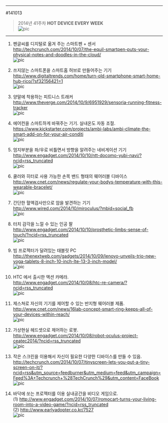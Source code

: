                     
---                       
#141013             
> 2014년 41주차 **HOT DEVICE EVERY WEEK**                       
![pic](../image/MAIN.png)                       
             
---                      
  
  
  
  
1. 펜글씨를 디지털로 옮겨 주는 스마트펜 + 센서    
http://techcrunch.com/2014/10/07/the-equil-smartpen-puts-your-physical-notes-and-doodles-in-the-cloud/  
![pic](../image/141013/1.PNG)  
  
2. 쓰지않는 스마트폰을 스마트홈 허브로 만들어주는 기기  
http://www.digitaltrends.com/home/turn-old-smartphone-smart-home-hub-rico/?sf32156421=1  
![pic](../image/141013/2.PNG)  
  
3. 양말에 착용하는 피트니스 트래커  
http://www.theverge.com/2014/10/9/6951929/sensoria-running-fitness-tracker  
![pic](../image/141013/3.jpg)  
  
4. 에어컨을 스마트하게 바꿔주는 기기. 실내온도 자동 조절.  
https://www.kickstarter.com/projects/ambi-labs/ambi-climate-the-smart-add-on-for-your-air-conditi  
![pic](../image/141013/4.png)  
  
  
  
5. 엄지부분을 좌/우로 비틀면서 방향을 알려주는 네비게이션 기기  
http://www.engadget.com/2014/10/10/ntt-docomo-yubi-navi/?ncid=rss_truncated  
![pic](../image/141013/5.PNG)  
  
6. 쿨러와 히터로 사용 가능한 손목 밴드 형태의 웨어러블 디바이스   
http://www.cnet.com/news/regulate-your-bodys-temperature-with-this-wearable-bracelet/  
![pic](../image/141013/6.jpg)  
  
  
  
7. 간단한 혈액검사만으로 암을 발견하는 기기  
http://www.wired.com/2014/10/miroculus/?mbid=social_fb  
![pic](../image/141013/7.jpg)  
  
8. 터치 감각을 느낄 수 있는 인공 팔  
http://www.engadget.com/2014/10/10/prosthetic-limbs-sense-of-touch/?ncid=rss_truncated  
![pic](../image/141013/8.jpg)  
  
9. 빔 프로젝터가 달려있는 태블릿 PC  
http://thenextweb.com/gadgets/2014/10/09/lenovo-unveils-trio-new-yoga-tablets-8-inch-10-inch-lte-13-3-inch-model/  
![pic](../image/141013/9.jpg)  
  
10. HTC 에서 출시한 액션 카메라.  
http://www.engadget.com/2014/10/08/htc-re-camera/?ncid=rss_truncated  
![pic](../image/141013/10.PNG)  
  
11. 제스쳐로 자신의 기기를 제어할 수 있는 반지형 웨어러블 제품.  
http://www.cnet.com/news/16lab-concept-smart-ring-keeps-all-of-your-devices-within-reach/  
![pic](../image/141013/11.PNG)  
  
12. 가상현실 헤드셋으로 제어하는 로봇.  
http://www.engadget.com/2014/10/08/robot-oculus-project-ceatec2014/?ncid=rss_truncated  
![pic](../image/141013/12.jpg)  
  
  
13. 작은 스크린을 이용해서 자신이 필요한 다양한 디바이스를 만들 수 있음.  
http://techcrunch.com/2014/10/07/tinyscreen-lets-you-put-a-tiny-screen-on-it/?ncid=rss&utm_source=feedburner&utm_medium=feed&utm_campaign=Feed%3A+Techcrunch+%28TechCrunch%29&utm_content=FaceBook  
![pic](../image/141013/13.PNG)  
  
14. 바닥에 쏘는 프로젝터를 이용 실내공간을 비디오 게임으로.  
(1) http://www.engadget.com/2014/10/07/romocart-turns-your-living-room-into-a-video-game/?ncid=rss_truncated  
(2) http://www.earlyadopter.co.kr/7527  
![pic](../image/141013/14.jpg)  
  
  
